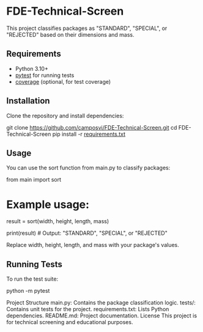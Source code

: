 # FDE-Technical-Screen

This project classifies packages as "STANDARD", "SPECIAL", or "REJECTED" based on their dimensions and mass.

## Requirements

- Python 3.10+
- [pytest](https://pytest.org/) for running tests
- [coverage](https://coverage.readthedocs.io/) (optional, for test coverage)

## Installation

Clone the repository and install dependencies:


git clone https://github.com/camposvi/FDE-Technical-Screen.git
cd FDE-Technical-Screen
pip install -r [requirements.txt](http://_vscodecontentref_/0)

## Usage
You can use the sort function from main.py to classify packages:

from main import sort

# Example usage:
result = sort(width, height, length, mass)

print(result)  # Output: "STANDARD", "SPECIAL", or "REJECTED"

Replace width, height, length, and mass with your package's values.

## Running Tests
To run the test suite:

python -m pytest

Project Structure
main.py: Contains the package classification logic.
tests/: Contains unit tests for the project.
requirements.txt: Lists Python dependencies.
README.md: Project documentation.
License
This project is for technical screening and educational purposes.

